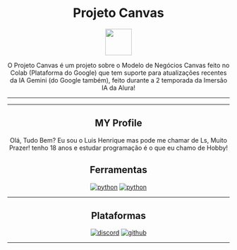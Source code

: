 <div align = "center">
 
 # Projeto Canvas 

<img src="https://github.com/user-attachments/assets/afa31142-380d-4d43-95dc-b35defb00d5c" width="60px"/>

<p> O Projeto Canvas é um projeto sobre o Modelo de Negócios Canvas feito no Colab (Plataforma do Google) que tem suporte para atualizações recentes da IA ​​Gemini (do Google também), feito durante a 2 temporada da Imersão IA da Alura! </p> 

----




----

## MY Profile
  
Olá, Tudo Bem? Eu sou o Luis Henrique mas pode me chamar de Ls, Muito Prazer! tenho 18 anos e estudar programação é o que eu chamo de Hobby!




## Ferramentas

   <a href="https://developer.mozilla.org/en-US/docs/Web/python"><img src="https://skillicons.dev/icons?i=python" alt="python"></a>
   <a href="https://developer.mozilla.org/en-US/docs/Web/markdown"><img src="https://skillicons.dev/icons?i=markdown" alt="python"></a>


----

## Plataformas

   <a href="https://developer.mozilla.org/en-US/docs/Web/discord"><img src="https://skillicons.dev/icons?i=discord" alt="discord"></a>
   <a href="https://developer.mozilla.org/en-US/docs/Web/github"><img src="https://skillicons.dev/icons?i=github" alt="github"></a>




   
----

</div>

